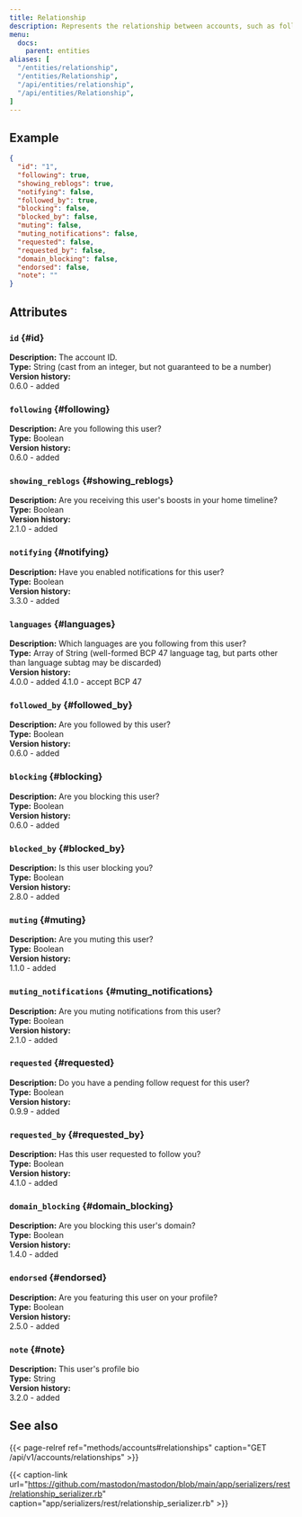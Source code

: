 ```yaml
---
title: Relationship
description: Represents the relationship between accounts, such as following / blocking / muting / etc.
menu:
  docs:
    parent: entities
aliases: [
  "/entities/relationship",
  "/entities/Relationship",
  "/api/entities/relationship",
  "/api/entities/Relationship",
]
---
```


## Example

```json
{
  "id": "1",
  "following": true,
  "showing_reblogs": true,
  "notifying": false,
  "followed_by": true,
  "blocking": false,
  "blocked_by": false,
  "muting": false,
  "muting_notifications": false,
  "requested": false,
  "requested_by": false,
  "domain_blocking": false,
  "endorsed": false,
  "note": ""
}
```

## Attributes

### `id` {#id}

**Description:** The account ID.\
**Type:** String (cast from an integer, but not guaranteed to be a number)\
**Version history:**\
0.6.0 - added

### `following` {#following}

**Description:** Are you following this user?\
**Type:** Boolean\
**Version history:**\
0.6.0 - added

### `showing_reblogs` {#showing_reblogs}

**Description:** Are you receiving this user's boosts in your home timeline?\
**Type:** Boolean\
**Version history:**\
2.1.0 - added

### `notifying` {#notifying}

**Description:** Have you enabled notifications for this user?\
**Type:** Boolean\
**Version history:**\
3.3.0 - added

### `languages` {#languages}

**Description:** Which languages are you following from this user?\
**Type:** Array of String (well-formed BCP 47 language tag, but parts other than language subtag may be discarded)\
**Version history:**\
4.0.0 - added
4.1.0 - accept BCP 47

### `followed_by` {#followed_by}

**Description:** Are you followed by this user?\
**Type:** Boolean\
**Version history:**\
0.6.0 - added

### `blocking` {#blocking}

**Description:** Are you blocking this user?\
**Type:** Boolean\
**Version history:**\
0.6.0 - added

### `blocked_by` {#blocked_by}

**Description:** Is this user blocking you?\
**Type:** Boolean\
**Version history:**\
2.8.0 - added

### `muting` {#muting}

**Description:** Are you muting this user?\
**Type:** Boolean\
**Version history:**\
1.1.0 - added

### `muting_notifications` {#muting_notifications}

**Description:** Are you muting notifications from this user?\
**Type:** Boolean\
**Version history:**\
2.1.0 - added

### `requested` {#requested}

**Description:** Do you have a pending follow request for this user?\
**Type:** Boolean\
**Version history:**\
0.9.9 - added

### `requested_by` {#requested_by}

**Description:** Has this user requested to follow you?\
**Type:** Boolean\
**Version history:**\
4.1.0 - added

### `domain_blocking` {#domain_blocking}

**Description:** Are you blocking this user's domain?\
**Type:** Boolean\
**Version history:**\
1.4.0 - added

### `endorsed` {#endorsed}

**Description:** Are you featuring this user on your profile?\
**Type:** Boolean\
**Version history:**\
2.5.0 - added

### `note` {#note}

**Description:** This user's profile bio\
**Type:** String\
**Version history:**\
3.2.0 - added

## See also

{{< page-relref ref="methods/accounts#relationships" caption="GET /api/v1/accounts/relationships" >}}

{{< caption-link url="https://github.com/mastodon/mastodon/blob/main/app/serializers/rest/relationship_serializer.rb" caption="app/serializers/rest/relationship_serializer.rb" >}}
